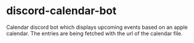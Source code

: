 # discord-calendar-bot
Calendar discord bot which displays upcoming events based on an apple calendar. The entries are being fetched with the url of the calendar file.
